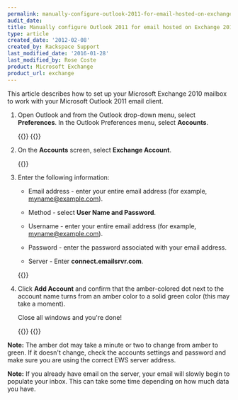 ```yaml
---
permalink: manually-configure-outlook-2011-for-email-hosted-on-exchange-2010/
audit_date:
title: Manually configure Outlook 2011 for email hosted on Exchange 2010
type: article
created_date: '2012-02-08'
created_by: Rackspace Support
last_modified_date: '2016-01-28'
last_modified_by: Rose Coste
product: Microsoft Exchange
product_url: exchange
---
```


This article describes how to set up your
Microsoft Exchange 2010 mailbox
to work with your
Microsoft Outlook 2011 email client.

1. Open Outlook and from the Outlook drop-down menu, select
   **Preferences**. In the Outlook Preferences menu, select **Accounts**.

   {{<image src="E&AOutlook2011IMAP.png" alt="" title="">}}
   {{<image src="E&AOutlook2011IMAP2.png" alt="" title="">}}

2. On the **Accounts** screen, select **Exchange Account**.

   {{<image src="E&AOutlook2011Exchange.png" alt="" title="">}}

3. Enter the following information:

   - Email address - enter your entire email address
     (for example, myname@example.com).

   - Method - select **User Name and Password**.

   - Username - enter your entire email address
     (for example, myname@example.com).

   - Password - enter the password associated with your email address.

   - Server - Enter **connect.emailsrvr.com**.

    {{<image src="Outlook2011WithExchange2010.png" alt="" title="">}}

4. Click **Add Account** and confirm that the amber-colored dot
   next to the account name turns from an amber color to a solid green color
   (this may take a moment).

   Close all windows and you're done!

   {{<image src="E&AOutlook2011Exchange4.png" alt="" title="">}}
   {{<image src="E&AOutlook2011Exchange3.png" alt="" title="">}}

**Note:** The amber dot may take a minute or two to change from amber to
green. If it doesn't change, check the accounts settings and password and make
sure you are using the correct EWS server address.

**Note:** If you already
have email on the server, your email will slowly begin to populate your
inbox. This can take some time depending on how much data you have.
